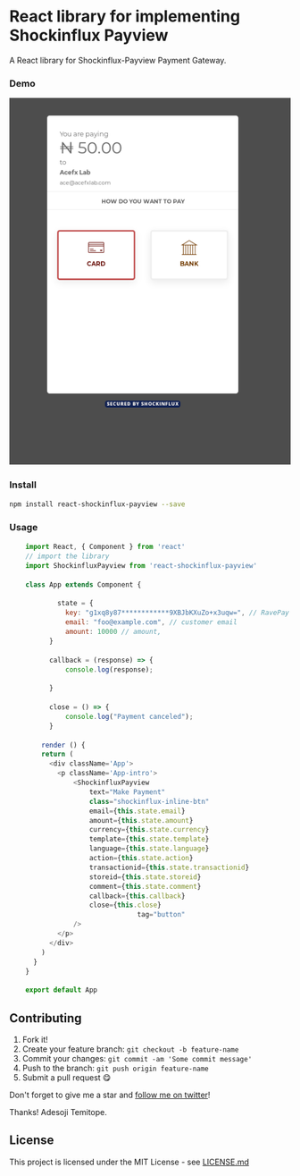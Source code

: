 # React library for implementing Shockinflux Payview

A React library for Shockinflux-Payview Payment Gateway.

### Demo
![Alt text](shockinflux-demo.png "Demo Image")

### Install
```bash
npm install react-shockinflux-payview --save
```

### Usage

```javascript
    import React, { Component } from 'react'
    // import the library
	import ShockinfluxPayview from 'react-shockinflux-payview'

    class App extends Component {

    		state = {
    		  key: "g1xq8y87************9XBJbKXuZo+x3uqw=", // RavePay PUBLIC KEY
    		  email: "foo@example.com", // customer email
    		  amount: 10000 // amount, 
    	  }

    	  callback = (response) => {
    		  console.log(response);

    	  }

    	  close = () => {
    		  console.log("Payment canceled");
    	  }

    	render () {
        return (
          <div className='App'>
            <p className='App-intro'>
    	        <ShockinfluxPayview
    		        text="Make Payment"
    		        class="shockinflux-inline-btn"
    		        email={this.state.email}
    		        amount={this.state.amount}
    		        currency={this.state.currency}
    		        template={this.state.template}
    		        language={this.state.language}
    		        action={this.state.action}
    		        transactionid={this.state.transactionid}
    		        storeid={this.state.storeid}
    		        comment={this.state.comment}
    		        callback={this.callback}
    		        close={this.close}
								tag="button"
    	        />
            </p>
          </div>
        )
      }
    }

    export default App
```

## Contributing

1. Fork it!
2. Create your feature branch: `git checkout -b feature-name`
3. Commit your changes: `git commit -am 'Some commit message'`
4. Push to the branch: `git push origin feature-name`
5. Submit a pull request 😋

Don't forget to give me a star and [follow me on twitter](https://twitter.com/temitopedaviid)!

Thanks!
Adesoji Temitope.

## License

This project is licensed under the MIT License - see [LICENSE.md](LICENSE.md)

